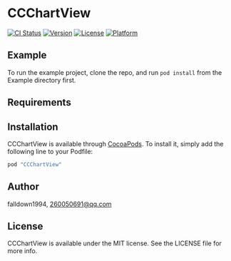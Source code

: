 # CCChartView

[![CI Status](http://img.shields.io/travis/falldown1994/CCChartView.svg?style=flat)](https://travis-ci.org/falldown1994/CCChartView)
[![Version](https://img.shields.io/cocoapods/v/CCChartView.svg?style=flat)](http://cocoapods.org/pods/CCChartView)
[![License](https://img.shields.io/cocoapods/l/CCChartView.svg?style=flat)](http://cocoapods.org/pods/CCChartView)
[![Platform](https://img.shields.io/cocoapods/p/CCChartView.svg?style=flat)](http://cocoapods.org/pods/CCChartView)

## Example

To run the example project, clone the repo, and run `pod install` from the Example directory first.

## Requirements

## Installation

CCChartView is available through [CocoaPods](http://cocoapods.org). To install
it, simply add the following line to your Podfile:

```ruby
pod "CCChartView"
```

## Author

falldown1994, 260050691@qq.com

## License

CCChartView is available under the MIT license. See the LICENSE file for more info.
